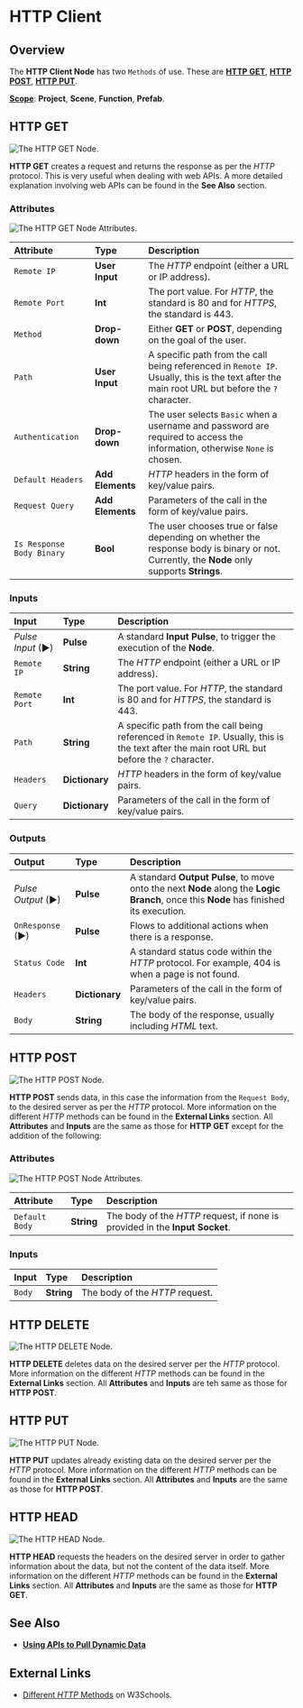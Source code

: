 # HTTP Client

## Overview

The **HTTP Client Node** has two `Methods` of use. These are [**HTTP GET**](httpclient#http-get), [**HTTP POST**](httpclient#http-post), [**HTTP PUT**]().

[**Scope**](../overview.md#scopes): **Project**, **Scene**, **Function**, **Prefab**.

## HTTP GET

![The HTTP GET Node.](../../../.gitbook/assets/httpgetnode.png)

**HTTP GET** creates a request and returns the response as per the _HTTP_ protocol. This is very useful when dealing with web APIs. A more detailed explanation involving web APIs can be found in the **See Also** section.

### Attributes

![The HTTP GET Node Attributes.](../../../.gitbook/assets/httpgetattributes.png)

| Attribute | Type | Description |
| :--- | :--- | :--- |
| `Remote IP` | **User Input** | The _HTTP_ endpoint \(either a URL or IP address\). |
| `Remote Port` | **Int** | The port value. For _HTTP_, the standard is 80 and for *HTTPS*, the standard is 443. |
| `Method` | **Drop-down** | Either **GET** or **POST**, depending on the goal of the user. |
| `Path` | **User Input** | A specific path from the call being referenced in `Remote IP`. Usually, this is the text after the main root URL but before the `?` character. |
| `Authentication` | **Drop-down** | The user selects `Basic` when a username and password are required to access the information, otherwise `None` is chosen. |
| `Default Headers` | **Add Elements** | _HTTP_ headers in the form of key/value pairs. |
| `Request Query` | **Add Elements** | Parameters of the call in the form of key/value pairs. |
| `Is Response Body Binary` | **Bool** | The user chooses true or false depending on whether the response body is binary or not. Currently, the **Node** only supports **Strings**. |

### Inputs

| Input | Type | Description |
| :--- | :--- | :--- |
| _Pulse Input_ \(►\) | **Pulse** | A standard **Input Pulse**, to trigger the execution of the **Node**. |
| `Remote IP` | **String** | The _HTTP_ endpoint \(either a URL or IP address\). |
| `Remote Port` | **Int** | The port value. For _HTTP_, the standard is 80 and for *HTTPS*, the standard is 443. |
| `Path` | **String** | A specific path from the call being referenced in `Remote IP`. Usually, this is the text after the main root URL but before the `?` character. |
| `Headers` | **Dictionary** | _HTTP_ headers in the form of key/value pairs. |
| `Query` | **Dictionary** | Parameters of the call in the form of key/value pairs. |

### Outputs

| Output | Type | Description |
| :--- | :--- | :--- |
| _Pulse Output_ \(►\) | **Pulse** | A standard **Output Pulse**, to move onto the next **Node** along the **Logic Branch**, once this **Node** has finished its execution. |
| `OnResponse` \(►\) | **Pulse** | Flows to additional actions when there is a response. |
| `Status Code` | **Int** | A standard status code within the _HTTP_ protocol. For example, 404 is when a page is not found. |
| `Headers` | **Dictionary** | Parameters of the call in the form of key/value pairs. |
| `Body` | **String** | The body of the response, usually including _HTML_ text. |

## HTTP POST

![The HTTP POST Node.](../../../.gitbook/assets/httppostnode.png)

**HTTP POST** sends data, in this case the information from the `Request Body`, to the desired server as per the _HTTP_ protocol. More information on the different *HTTP* methods can be found in the **External Links** section. All **Attributes** and **Inputs** are the same as those for **HTTP GET** except for the addition of the following:

### Attributes

![The HTTP POST Node Attributes.](../../../.gitbook/assets/httppostattributesreal.png)

| Attribute | Type | Description |
| :--- | :--- | :--- |
| `Default Body` | **String** | The body of the _HTTP_ request, if none is provided in the **Input Socket**. |

### Inputs

| Input | Type | Description |
| :--- | :--- | :--- |
| `Body` | **String** | The body of the _HTTP_ request. |


## HTTP DELETE

![The HTTP DELETE Node.](../../../.gitbook/assets/httpdeletenode.png)

**HTTP DELETE** deletes data on the desired server per the *HTTP* protocol. More information on the different *HTTP* methods can be found in the **External Links** section. All **Attributes** and **Inputs** are teh same as those for **HTTP POST**. 
## HTTP PUT

![The HTTP PUT Node.](../../../.gitbook/assets/httpputnode.png)

**HTTP PUT** updates already existing data on the desired server per the *HTTP* protocol. More information on the different *HTTP* methods can be found in the **External Links** section. All **Attributes** and **Inputs** are the same as those for **HTTP POST**. 

## HTTP HEAD

![The HTTP HEAD Node.](../../../.gitbook/assets/httpheadnode.png)

**HTTP HEAD** requests the headers on the desired server in order to gather information about the data, but not the content of the data itself. More information on the different *HTTP* methods can be found in the **External Links** section. All **Attributes** and **Inputs** are the same as those for **HTTP GET**. 

## See Also

* [**Using APIs to Pull Dynamic Data**](https://docs.incari.com/incari-studio/v/2021.3-unreleased/demo-projects/using-apis-to-pull-dynamic-data#http-get)

## External Links

* [Different *HTTP* Methods](https://www.w3schools.com/tags/ref_httpmethods.asp) on W3Schools.


